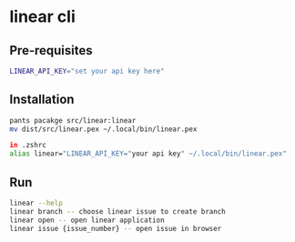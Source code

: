 # linear cli

## Pre-requisites
```zsh
LINEAR_API_KEY="set your api key here"
```

## Installation

```zsh
pants pacakge src/linear:linear
mv dist/src/linear.pex ~/.local/bin/linear.pex

in .zshrc
alias linear="LINEAR_API_KEY="your api key" ~/.local/bin/linear.pex"
```

## Run
```zsh
linear --help
linear branch -- choose linear issue to create branch
linear open -- open linear application
linear issue {issue_number} -- open issue in browser
```
